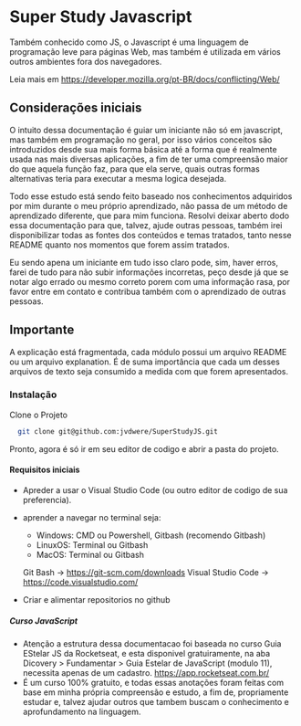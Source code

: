 # Super Study Javascript

  Também conhecido como JS, o Javascript é uma linguagem de programação leve para páginas Web, mas também é utilizada em vários outros ambientes fora dos navegadores.

   Leia mais em <https://developer.mozilla.org/pt-BR/docs/conflicting/Web/>

## Considerações iniciais

O intuito dessa documentação é guiar um iniciante não só em javascript, mas também em programação no geral, por isso vários conceitos são introduzidos desde sua mais forma básica até a forma que é realmente usada nas mais diversas aplicações, a fim de ter uma compreensão maior do que aquela função faz, para que ela serve, quais outras formas alternativas teria para executar a mesma logica desejada.

Todo esse estudo está sendo feito baseado nos conhecimentos adquiridos por mim durante o meu próprio aprendizado, não passa de um método de aprendizado diferente, que para mim funciona. Resolvi deixar aberto dodo essa documentação para que, talvez, ajude outras pessoas, também irei disponibilizar todas as fontes dos conteúdos e temas tratados, tanto nesse README quanto nos momentos que forem assim tratados.

Eu sendo apena um iniciante em tudo isso claro pode, sim, haver erros, farei de tudo para não subir informações incorretas, peço desde já que se notar algo errado ou mesmo correto porem com uma informação rasa, por favor entre em contato e contribua também com o aprendizado de outras pessoas.

## Importante

 A explicação está fragmentada, cada módulo possui um arquivo README ou um arquivo explanation. É de suma importância que cada um desses arquivos de texto seja consumido a medida com que forem apresentados.

### Instalação

Clone o Projeto

```bash
  git clone git@github.com:jvdwere/SuperStudyJS.git
```

 Pronto, agora é só ir em seu editor de codigo e abrir a pasta do projeto.

#### Requisitos iniciais

* Apreder a usar o Visual Studio Code (ou outro editor de codigo de sua preferencia).
* aprender a navegar no terminal seja:
  * Windows: CMD ou Powershell, Gitbash (recomendo Gitbash)
  * LinuxOS: Terminal ou Gitbash
  * MacOS: Terminal ou Gitbash

  Git Bash -> <https://git-scm.com/downloads>
  Visual Studio Code -> <https://code.visualstudio.com/>
* Criar e alimentar repositorios no github

##### Curso JavaScript

* Atenção a estrutura dessa documentacao foi baseada no curso Guia EStelar JS da Rocketseat, e esta disponivel gratuiramente, na aba Dicovery > Fundamentar > Guia Estelar de JavaScript (modulo 11), necessita apenas de um cadastro.
    <https://app.rocketseat.com.br/>
* É um curso 100% gratuito, e todas essas anotações foram feitas com base em minha própria compreensão e estudo, a fim de, propriamente estudar e, talvez ajudar outros que tambem buscam o conhecimento e aprofundamento na linguagem.

